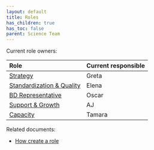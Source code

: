 ```yaml
---
layout: default
title: Roles
has_children: true
has_toc: false
parent: Science Team
---
```


Current role owners:

| Role | Current responsible |
|:--|:--|
| [Strategy](/devismos/docs/sciteam/roles/strategy) | Greta |
| [Standardization & Quality](/devismos/docs/sciteam/roles/standardisation-quality) | Elena |
| [BD Representative](/devismos/docs/sciteam/roles/bd-rep) | Oscar |
| [Support & Growth](/devismos/docs/sciteam/roles/support) | AJ |
| [Capacity](/devismos/docs/sciteam/roles/capacity) | Tamara |

Related documents:

* [How create a role](/devismos/docs/sciteam/resources/create-role)